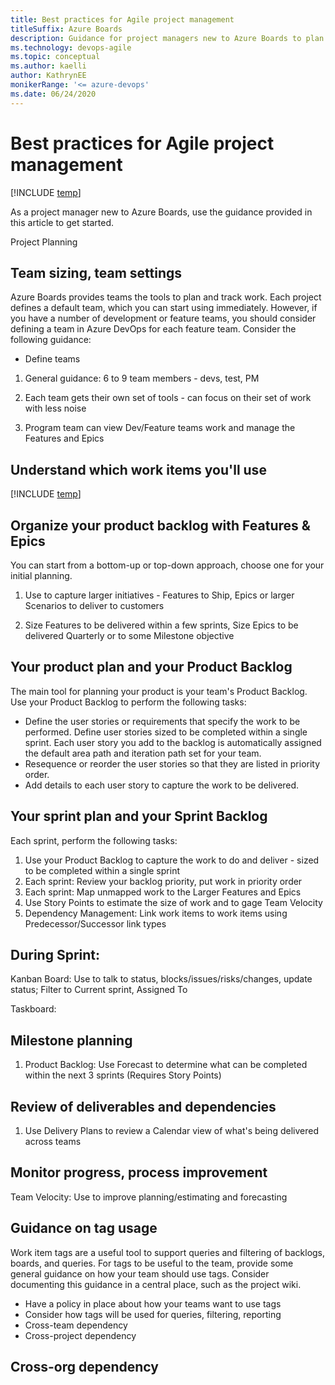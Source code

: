 ```yaml
---
title: Best practices for Agile project management 
titleSuffix: Azure Boards
description: Guidance for project managers new to Azure Boards to plan and track their projects  
ms.technology: devops-agile
ms.topic: conceptual
ms.author: kaelli
author: KathrynEE
monikerRange: '<= azure-devops'
ms.date: 06/24/2020
---
```




# Best practices for Agile project management 

[!INCLUDE [temp](includes/version-all.md)]

As a project manager new to Azure Boards, use the guidance provided in this article to get started. 

Project Planning 


## Team sizing, team settings  

Azure Boards provides teams the tools to plan and track work. Each project defines a default team, which you can start using immediately. However, if you have a number of development or feature teams, you should consider defining a team in Azure DevOps for each feature team. Consider the following guidance:  

- Define teams 

1. General guidance: 6 to 9 team members - devs, test, PM 

2. Each team gets their own set of tools  - can focus on their set of work with less noise 

3. Program team can view Dev/Feature teams work and manage the Features and Epics 


## Understand which work items you'll use 

[!INCLUDE [temp](includes/note-requirements-terms.md)]  


## Organize your product backlog with Features & Epics  

You can start from a bottom-up or top-down approach, choose one for your initial planning. 

1. Use to capture larger initiatives - Features to Ship,  Epics or larger Scenarios to deliver to customers 

2. Size Features to be delivered within a few sprints, Size Epics to be delivered Quarterly or to some Milestone objective 
	

## Your product plan and your Product Backlog  

The main tool for planning your product is your team's Product Backlog. Use your Product Backlog to perform the following tasks: 

- Define the user stories or requirements that specify the work to be performed. Define user stories sized to be completed within a single sprint. Each user story you add to the backlog is automatically assigned the default area path and iteration path set for your team. 
- Resequence or reorder the user stories so that they are listed in priority order.
- Add details to each user story to capture the work to be delivered. 

	
## Your sprint plan and your Sprint Backlog   

Each sprint, perform the following tasks: 

1. Use your Product Backlog to capture the work to do and deliver - sized to be completed within a single sprint  
2. Each sprint: Review your backlog priority, put work in priority order  
3. Each sprint: Map unmapped work to the Larger Features and Epics  
4. Use Story Points to estimate the size of work and to gage Team Velocity   
5. Dependency Management: Link work items to work  items using Predecessor/Successor link types  


## During Sprint: 

Kanban Board: Use to talk to status, blocks/issues/risks/changes, update status; Filter to Current sprint, Assigned To 

Taskboard: 
	
## Milestone planning  

1. Product Backlog: Use Forecast to determine what can be completed within the next 3 sprints (Requires Story Points)  

## Review of deliverables and dependencies

1. Use Delivery Plans to review a Calendar view of what's being delivered across teams 
	
## Monitor progress, process improvement  

Team Velocity:  Use to improve planning/estimating and forecasting 

## Guidance on tag usage  

Work item tags are a useful tool to support queries and filtering of backlogs, boards, and queries. For tags to be useful to the team, provide some general guidance on how your team should use tags. Consider documenting this guidance in a central place, such as the project wiki. 
 
- Have a policy in place about how your teams want to use tags
- Consider how tags will be used for queries, filtering, reporting 
- Cross-team dependency
- Cross-project dependency


## Cross-org dependency